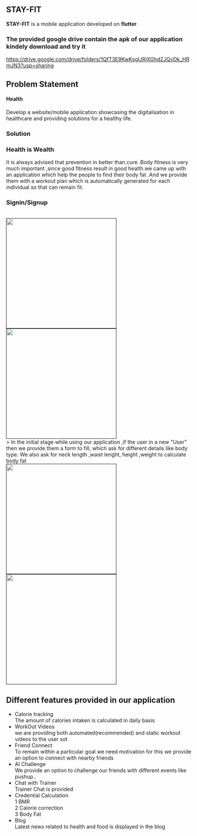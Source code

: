 ## **STAY-FIT**

**STAY-FIT** is a mobile application developed on **flutter**.

### The provided google drive contain the apk of our application kindely download and try it
https://drive.google.com/drive/folders/1QfT3E9KwKsglJRjXGhdZJQvDk_HRmJN3?usp=sharing


## Problem Statement

####    Health
Develop a website/mobile application showcasing the digitalisation in healthcare and providing solutions for a healthy life.

### Solution

### Health is Wealth
<p>
  It is always advised that prevention in better than cure .Body fitness is very much important ,since good fitness result in good 
  health.we came up with an application which help the people to find their body fat .And we provide them with a workout plan which
  is automatically generated for each individual so that can remain fit.<br>
  
</p>
<div >
<h3>Signin/Signup</h3>
<br><a href><img style="left-padding:10rem" src="https://user-images.githubusercontent.com/60638195/168207876-9494793f-19d7-44d2-893e-16437dc2ca81.jpg"  height="300"></a>
<a href><img style="left-padding:10rem" src="https://user-images.githubusercontent.com/60638195/168207866-8388655f-1e7d-41de-a352-9b68d9a6b2bb.jpg"  height="300"></a>
</div>
> In the initial stage while using our application ,if the user in a new "User" then we provide them a form to fill,
  which ask for different details like body type. We also ask for neck length ,waist lenght, height ,weight to calculate body fat<br>
 <a href>
  <img src="https://user-images.githubusercontent.com/60638195/174469256-450a34ee-3899-42f7-be06-9bc9d8f4836b.jpg"  height="300">
  </a>
  <a href>
  <img "left-padding:9px" src="https://user-images.githubusercontent.com/60638195/174469268-ba3ef79f-8f02-46ed-87a3-a8bd8fc4048f.jpg"  height="300">
  </a>
 
<br>

  
## Different features provided in our application
- Calorie tracking<br>
      The amount of calories intaken is calculated in daily basis
- WorkOut Videos<br>
      we are providing both automated(recommended) and static workout videos to the user sot 
- Friend Connect<br>
      To remain within a particular goal we need motivation for this we provide an option to connect with nearby friends
- AI Challenge<br>
      We provide an option to challenge our friends with different events like pushup..
- Chat with Trainer<br>
      Trainer Chat is provided
- Credential Calculation<br>
      1 BMR<br>
      2 Calorie correction<br>
      3 Body Fat<br>
- Blog<br>
      Latest news related to health and food is displayed in the blog


